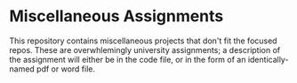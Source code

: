 # Miscellaneous Assignments

This repository contains miscellaneous projects that don't fit the focused repos. These are overwhlemingly university assignments; a description of the assignment will either be in the code file, or in the form of an identically-named pdf or word file. 
